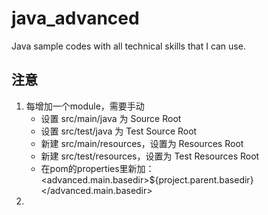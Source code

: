 # java_advanced
Java sample codes with all technical skills that I can use.


## 注意
1. 每增加一个module，需要手动
    * 设置 src/main/java 为 Source Root
    * 设置 src/test/java 为 Test Source Root
    * 新建 src/main/resources，设置为 Resources Root
    * 新建 src/test/resources，设置为 Test Resources Root
    * 在pom的properties里新加：<advanced.main.basedir>${project.parent.basedir}</advanced.main.basedir>
2. 